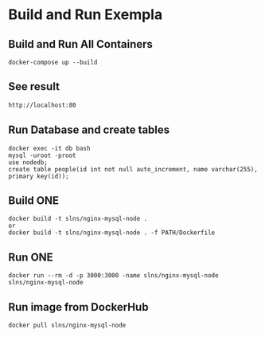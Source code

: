 # Build and Run Exempla

## Build and Run All Containers

```docker
docker-compose up --build
```

## See result 
```html
http://localhost:80
```

## Run Database and create tables 

```docker
docker exec -it db bash
mysql -uroot -proot
use nodedb;
create table people(id int not null auto_increment, name varchar(255), primary key(id));
```

## Build ONE

```docker
docker build -t slns/nginx-mysql-node .
or
docker build -t slns/nginx-mysql-node . -f PATH/Dockerfile
```

## Run ONE

```docker
docker run --rm -d -p 3000:3000 -name slns/nginx-mysql-node slns/nginx-mysql-node
```

## Run image from DockerHub

```docker
docker pull slns/nginx-mysql-node
```
